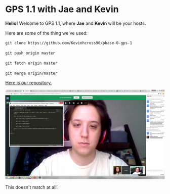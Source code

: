 # GPS 1.1 with Jae and Kevin

**Hello!** Welcome to GPS 1.1, where __Jae__ and __Kevin__ will be your hosts.

Here are some of the thing we've used:

    git clone https://github.com/Kevinhcross96/phase-0-gps-1

    git push origin master

    git fetch origin master

    git merge origin/master

[Here is our repository.](https://github.com/Kevinhcross96/phase-0-gps-1)

![Here we are working together!](https://github.com/Kevinhcross96/phase-0-gps-1/blob/newbranch/gps_screenshot.PNG?raw=true)

This doesn't match at all!